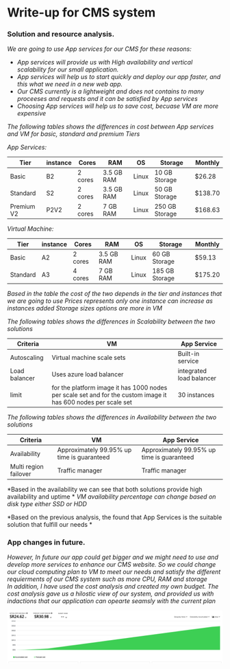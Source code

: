 # Write-up for CMS system 

### Solution and resource analysis.

*We are going to use App services for our CMS for these reasons:*
- *App services will provide us with High availability and vertical scalability for our small application.* 
- *App services will help us to start quickly and deploy our app faster, and this what we need in a new web app.* 
- *Our CMS currently is a lightweight and does not contains to many proceeses and requests and it can be satisfied by App services*
- *Choosing App services will help us to save cost, becuase VM are more expensive*

*The following tables shows the differences in cost between App services and VM for basic, standard and premium Tiers*


*App Services:*
	
|  Tier         |  instance     | Cores        | RAM          | OS            | Storage       | Monthly     |
| ------------- | ------------- | ------------ | ------------ | ------------  |  ------------ |------------ |
| Basic         | B2            | 2 cores      | 3.5 GB RAM   |  Linux        | 10 GB Storage | $26.28      |
| Standard      | S2            | 2 cores      | 3.5 GB RAM   |  Linux        | 50 GB Storage | $138.70     |
| Premium V2    | P2V2          | 2 cores      | 7 GB RAM     |  Linux        | 250 GB Storage| $168.63     |



*Virtual Machine:*
	
|  Tier         |  instance     | Cores        | RAM          | OS            | Storage       | Monthly     |
| ------------- | ------------- | ------------ | ------------ | ------------  |  ------------ |------------ |
| Basic         | A2            | 2 cores      | 3.5 GB RAM   |  Linux        | 60 GB Storage | $59.13     |
| Standard      | A3            | 4 cores      | 7 GB RAM     |  Linux        | 185 GB Storage| $175.20     |


*Based in the table the cost of the two depends in the tier and instances that we are going to use*
*Prices represents only one instance can increase as instances added*
*Storage sizes options are more in VM*

*The following tables shows the differences in Scalability between the two solutions*

|  Criteria     |                       VM            | App Service          | 
|-------------  | ----------------------------------- | -------------        |
| Autoscaling   | Virtual machine scale sets          | Built-in service     | 
| Load balancer | Uses azure load balancer            | integrated load balancer |
| limit         | for the platform image it has 1000 nodes per scale set and for the custom image it has 600 nodes per scale set | 30 instances  |


*The following tables shows the differences in Availability between the two solutions*

|  Criteria     |                       VM            | App Service          | 
|-------------  | ----------------------------------- | -------------        |
| Availability  | Approximately 99.95% up time is guaranteed | Approximately 99.95% up time is guaranteed     | 
| Multi region failover | Traffic manager             | Traffic manager|

*Based in the availability we can see that both solutions provide high availability and uptime *
*VM availability percentage can change based on disk type either SSD or HDD*

*Based on the previous analysis, the found that App Services is the suitable solution that fulfill our needs *


### App changes in future.

*However, In future our app could get bigger and we might need to use and develop more services to enhance our CMS website.* 
*So we could change our cloud computing plan to VM to meet our needs and satisfy the different requierments of our CMS system such as more CPU, RAM and storage*  
*In addition, I have used the cost analysis and created my own budget. The cost analysis gave us a hilostic view of our system, and provided us with indactions that our application can opearte seamsly with the current plan* 


![Cost analysis](/cost_analysis.png)
